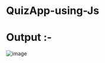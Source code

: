 # QuizApp-using-Js
# Output :- 

![image](https://github.com/srj47/QuizApp-using-Js/assets/47615573/0fb64835-0e8b-432b-bca4-d12c037cbd90)

